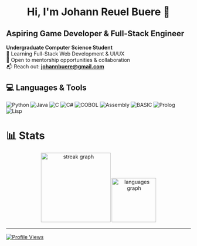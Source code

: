 <h1 align="center">Hi, I'm Johann Reuel Buere 👋</h1>

## Aspiring Game Developer & Full-Stack Engineer

**Undergraduate Computer Science Student**  
🌱 Learning Full-Stack Web Development & UI/UX  
👥 Open to mentorship opportunities & collaboration  
📬 Reach out: **johannbuere@gmail.com**  


## 💻 Languages & Tools

![Python](https://img.shields.io/badge/Python-%233776AB.svg?style=for-the-badge&logo=python&logoColor=white)
![Java](https://img.shields.io/badge/Java-%23ED8B00.svg?style=for-the-badge&logo=java&logoColor=white)
![C](https://img.shields.io/badge/C-%2300599C.svg?style=for-the-badge&logo=c&logoColor=white)
![C#](https://img.shields.io/badge/C%23-%23239120.svg?style=for-the-badge&logo=c-sharp&logoColor=white)
![COBOL](https://img.shields.io/badge/COBOL-%230098C3.svg?style=for-the-badge)
![Assembly](https://img.shields.io/badge/Assembly-%236C3483.svg?style=for-the-badge)
![BASIC](https://img.shields.io/badge/BASIC-%239C27B0.svg?style=for-the-badge)
![Prolog](https://img.shields.io/badge/Prolog-%23FF5722.svg?style=for-the-badge)
![Lisp](https://img.shields.io/badge/Lisp-%23F44336.svg?style=for-the-badge)


# 📊 Stats

<div align="center">
  <img src="https://streak-stats.demolab.com?user=johannbuere&locale=en&mode=weekly&theme=prussian&hide_border=true&border_radius=5&order=3" height="190" alt="streak graph" />
  <img src="https://github-readme-stats.vercel.app/api/top-langs?username=johannbuere&locale=en&hide_title=false&layout=compact&card_width=658&langs_count=5&theme=prussian&hide_border=true&order=2" height="121" alt="languages graph" />
</div>

---

[![Profile Views](https://visitcount.itsvg.in/api?id=johannbuere&label=Profile%20Views&color=1&icon=0&pretty=false)](https://visitcount.itsvg.in)

